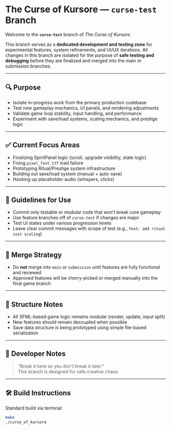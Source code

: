 # The Curse of Kursore — `curse-test` Branch

Welcome to the **`curse-test`** branch of *The Curse of Kursore*.

This branch serves as a **dedicated development and testing zone** for experimental features, system refinements, and UI/UX iterations. All changes in this branch are isolated for the purpose of **safe testing and debugging** before they are finalized and merged into the main or submission branches.

---

## 🔍 Purpose

- Isolate in-progress work from the primary production codebase
- Test new gameplay mechanics, UI panels, and rendering adjustments
- Validate game loop stability, input handling, and performance
- Experiment with save/load systems, scaling mechanics, and prestige logic

---

## ✅ Current Focus Areas

- Finalizing SpiritPanel logic (scroll, upgrade visibility, state logic)
- Fixing `pixel_font.ttf` load failure
- Prototyping Ritual/Prestige system infrastructure
- Building out save/load system (manual + auto-save)
- Hooking up placeholder audio (whispers, clicks)

---

## 🧪 Guidelines for Use

- Commit only testable or modular code that won’t break core gameplay
- Use feature branches off of `curse-test` if changes are major
- Test UI states under various progression levels
- Leave clear commit messages with scope of test (e.g., `feat: add ritual cost scaling`)

---

## 🔄 Merge Strategy

- Do **not** merge into `main` or `submission` until features are fully functional and reviewed
- Approved features will be cherry-picked or merged manually into the final game branch

---

## 📁 Structure Notes

- All SFML-based game logic remains modular (render, update, input split)
- New features should remain decoupled when possible
- Save data structure is being prototyped using simple file-based serialization

---

## 🧠 Developer Notes

> “Break it here so you don’t break it later.”  
This branch is designed for safe creative chaos.

---

## 🛠 Build Instructions

Standard build via terminal:
```bash
make
./curse_of_kursore
